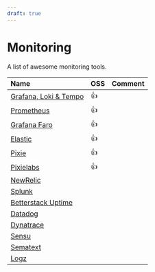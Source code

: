 ```yaml
---
draft: true
---
```


# Monitoring

A list of awesome monitoring tools.

| Name                                                        | OSS  | Comment |
| :---------------------------------------------------------- | :--- | :------ |
| [Grafana, Loki & Tempo](https://grafana.com/)               | :+1: |         |
| [Prometheus](https://prometheus.io/)                        | :+1: |         |
| [Grafana Faro](https://grafana.com/oss/faro/)               | :+1: |         |
| [Elastic](https://www.elastic.co/platform/)                 | :+1: |         |
| [Pixie](https://px.dev/)                                    | :+1: |         |
| [Pixielabs](https://pixielabs.ai/)                          | :+1: |         |
| [NewRelic](https://newrelic.com/)                           |      |         |
| [Splunk](https://www.splunk.com/)                           |      |         |
| [Betterstack Uptime](https://betterstack.com/better-uptime) |      |         |
| [Datadog](https://www.datadoghq.com/)                       |      |         |
| [Dynatrace](https://www.dynatrace.de/)                      |      |         |
| [Sensu](https://sensu.io/)                                  |      |         |
| [Sematext](https://sematext.com/)                           |      |         |
| [Logz](https://logz.io/)                                    |      |         |
